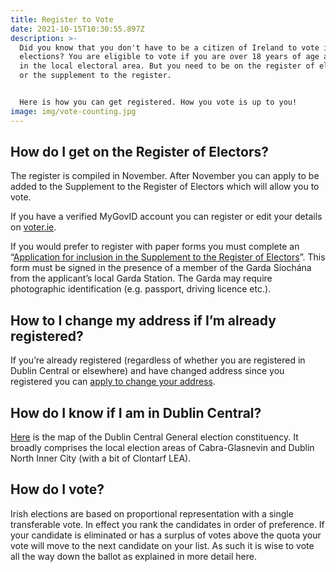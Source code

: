 ```yaml
---
title: Register to Vote
date: 2021-10-15T10:30:55.897Z
description: >-
  Did you know that you don't have to be a citizen of Ireland to vote in local
  elections? You are eligible to vote if you are over 18 years of age and live
  in the local electoral area. But you need to be on the register of electors,
  or the supplement to the register. 


  Here is how you can get registered. How you vote is up to you!
image: img/vote-counting.jpg
---
```

## How do I get on the Register of Electors?

The register is compiled in November. After November you can apply to be added to the Supplement to the Register of Electors which will allow you to vote.

If you have a verified MyGovID account you can register or edit your details on [voter.ie](https://www.voter.ie/).

If you would prefer to register with paper forms you must complete an “[Application for inclusion in the Supplement to the Register of Electors](https://www.checktheregister.ie/PublicPages/AppForms.aspx)”. This form must be signed in the presence of a member of the Garda Síochána from the applicant’s local Garda Station. The Garda may require photographic identification (e.g. passport, driving licence etc.).

## How to I change my address if I’m already registered?

If you’re already registered (regardless of whether you are registered in Dublin Central or elsewhere) and have changed address since you registered you can [apply to change your address](https://neasahourigan.com/docs/Change%20of%20Address%20(RFA3)%20-%20English.pdf).

## How do I know if I am in Dublin Central?

[Here](http://umap.openstreetmap.fr/en/map/dublin-central-electoral-district-map_356159#13/53.3638/-6.2143) is the map of the Dublin Central General election constituency. It broadly comprises the local election areas of Cabra-Glasnevin and Dublin North Inner City (with a bit of Clontarf LEA).

## How do I vote?

Irish elections are based on proportional representation with a single transferable vote. In effect you rank the candidates in order of preference. If your candidate is eliminated or has a surplus of votes above the quota your vote will move to the next candidate on your list. As such it is wise to vote all the way down the ballot as explained in more detail here.